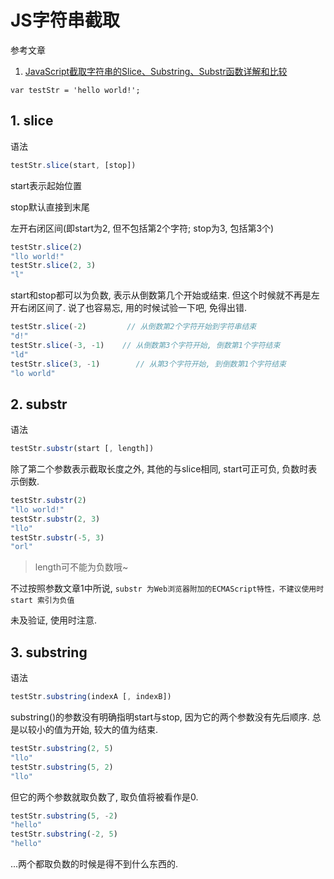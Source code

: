 # JS字符串截取

参考文章

1. [JavaScript截取字符串的Slice、Substring、Substr函数详解和比较](http://www.jb51.net/article/48257.htm)

```
var testStr = 'hello world!';
```

## 1. slice

语法

```js
testStr.slice(start, [stop])
```

start表示起始位置

stop默认直接到末尾

左开右闭区间(即start为2, 但不包括第2个字符; stop为3, 包括第3个)

```js
testStr.slice(2)
"llo world!"
testStr.slice(2, 3)
"l"
```

start和stop都可以为负数, 表示从倒数第几个开始或结束. 但这个时候就不再是左开右闭区间了. 说了也容易忘, 用的时候试验一下吧, 免得出错.

```js
testStr.slice(-2)         // 从倒数第2个字符开始到字符串结束
"d!"
testStr.slice(-3, -1)    // 从倒数第3个字符开始, 倒数第1个字符结束
"ld"
testStr.slice(3, -1)        // 从第3个字符开始, 到倒数第1个字符结束
"lo world"
```

## 2. substr

语法

```js
testStr.substr(start [, length])
```

除了第二个参数表示截取长度之外, 其他的与slice相同, start可正可负, 负数时表示倒数.

```js
testStr.substr(2)
"llo world!"
testStr.substr(2, 3)
"llo"
testStr.substr(-5, 3)
"orl"
```

> length可不能为负数哦~

不过按照参数文章1中所说, `substr 为Web浏览器附加的ECMAScript特性，不建议使用时 start 索引为负值`

未及验证, 使用时注意.

## 3. substring

语法

```js
testStr.substring(indexA [, indexB])
```

substring()的参数没有明确指明start与stop, 因为它的两个参数没有先后顺序. 总是以较小的值为开始, 较大的值为结束.

```js
testStr.substring(2, 5)
"llo"
testStr.substring(5, 2)
"llo"
```

但它的两个参数就取负数了, 取负值将被看作是0.

```js
testStr.substring(5, -2)
"hello"
testStr.substring(-2, 5)
"hello"
```

...两个都取负数的时候是得不到什么东西的.